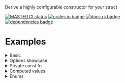 <!-- cargo-rdme start -->

Derive a highly configurable constructor for your struct

[![MASTER CI status](https://github.com/Alorel/fancy_constructor-rs/actions/workflows/ci.yml/badge.svg)](https://github.com/Alorel/fancy_constructor-rs/actions/workflows/ci.yml?query=branch%3Amaster)
[![crates.io badge](https://img.shields.io/crates/v/fancy_constructor)](https://crates.io/crates/fancy_constructor)
[![docs.rs badge](https://img.shields.io/docsrs/fancy_constructor?label=docs.rs)](https://docs.rs/fancy_constructor)
[![dependencies badge](https://img.shields.io/librariesio/release/cargo/fancy_constructor)](https://libraries.io/cargo/fancy_constructor)

# Examples

<details><summary>Basic</summary>

```rust
use fancy_constructor::new;
#[derive(new, PartialEq, Eq, Debug)]
struct MyStruct {
  foo: String,
  bar: u8,
}

let a = MyStruct::new("#[derive(new)]".into(), 55);
let b = MyStruct { foo: "#[derive(new)]".into(), bar: 55 };
assert_eq!(a, b);
```

Outputs:
```rust
impl MyStruct {
  pub fn new(foo: String, bar: u8) -> Self {
    Self { foo, bar }
  }
}
````

</details>
<details><summary>Options showcase</summary>

```rust
#[derive(new, PartialEq, Eq, Debug)]
#[new(vis(pub(crate)), name(construct), comment("Foo"), bounds(T: Clone))]
struct MyStruct<T> {
  #[new(into)]
  a: T,

  #[new(val("Bar".into()))]
  b: String,

  #[new(clone)]
  c: Arc<Whatever>,

  #[new(default)]
  d: Vec<u8>,
}

let we = Arc::new(Whatever::default());
let a = MyStruct::<String>::construct("A", &we);
let b = MyStruct {a: "A".into(), b: "Bar".into(), c: we, d: vec![]};
assert_eq!(a, b);
```

Outputs:

```rust
impl<T> MyStruct<T> {
  /// Foo
  pub(crate) fn construct(a: impl Into<T>, c: &Arc<Whatever>) -> Self where T: Clone {
    Self {
      a: a.into(),
      b: "Bar".into(),
      c: c.clone(),
      d: Default::default(),
    }
  }
}
````

</details>
<details><summary>Private const fn</summary>

```rust
#[derive(new, PartialEq, Eq, Debug)]
#[new(const_fn, vis())]
struct Foo(u8);

const FOO: Foo = Foo::new(128);
assert_eq!(FOO, Foo(128));
```

Outputs:

```rust
impl Foo {
  const fn new(f1: u8) -> Self {
    Self(f1)
  }
}
````

</details>
<details><summary>Computed values</summary>

```rust
#[derive(new)]
struct Foo {
  is_bar: bool,
  #[new(val(if is_bar { 100 } else { 5 }))]
  barness_level: u8,
}

assert_eq!(Foo::new(true).barness_level, 100);
assert_eq!(Foo::new(false).barness_level, 5);
```

</details>
<details><summary>Enums</summary>

```rust
#[derive(new, Eq, PartialEq, Debug)]
enum MyEnum {
  #[new]
  Foo { #[new(into)] bar: u8 },
  Qux,
}

assert_eq!(MyEnum::new(5), MyEnum::Foo { bar: 5 });
```

Outputs:

```rust
impl MyEnum {
  pub fn new(bar: Into<u8>) -> Self {
    Self::Foo { bar: bar.into() }
  }
}
````

</details>

<!-- cargo-rdme end -->
